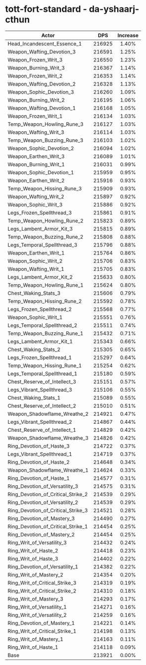# tott-fort-standard - da-yshaarj-cthun
| Actor | DPS | Increase |
|---|:---:|:---:|
|Head_Incandescent_Essence_1|216925|1.40%|
|Weapon_Wafting_Devotion_3|216591|1.25%|
|Weapon_Frozen_Writ_3|216550|1.23%|
|Weapon_Burning_Writ_3|216367|1.14%|
|Weapon_Frozen_Writ_2|216353|1.14%|
|Weapon_Wafting_Devotion_2|216328|1.13%|
|Weapon_Sophic_Devotion_3|216260|1.09%|
|Weapon_Burning_Writ_2|216195|1.06%|
|Weapon_Wafting_Devotion_1|216168|1.05%|
|Weapon_Frozen_Writ_1|216134|1.03%|
|Temp_Weapon_Howling_Rune_3|216127|1.03%|
|Weapon_Wafting_Writ_3|216114|1.03%|
|Temp_Weapon_Buzzing_Rune_3|216103|1.02%|
|Weapon_Sophic_Devotion_2|216094|1.02%|
|Weapon_Earthen_Writ_3|216089|1.01%|
|Weapon_Burning_Writ_1|216031|0.99%|
|Weapon_Sophic_Devotion_1|215959|0.95%|
|Weapon_Earthen_Writ_2|215916|0.93%|
|Temp_Weapon_Hissing_Rune_3|215909|0.93%|
|Weapon_Wafting_Writ_2|215897|0.92%|
|Weapon_Sophic_Writ_3|215886|0.92%|
|Legs_Frozen_Spellthread_3|215861|0.91%|
|Temp_Weapon_Howling_Rune_2|215823|0.89%|
|Legs_Lambent_Armor_Kit_3|215815|0.89%|
|Temp_Weapon_Buzzing_Rune_2|215808|0.88%|
|Legs_Temporal_Spellthread_3|215796|0.88%|
|Weapon_Earthen_Writ_1|215764|0.86%|
|Weapon_Sophic_Writ_2|215706|0.83%|
|Weapon_Wafting_Writ_1|215705|0.83%|
|Legs_Lambent_Armor_Kit_2|215633|0.80%|
|Temp_Weapon_Howling_Rune_1|215624|0.80%|
|Chest_Waking_Stats_3|215606|0.79%|
|Temp_Weapon_Hissing_Rune_2|215592|0.78%|
|Legs_Frozen_Spellthread_2|215568|0.77%|
|Weapon_Sophic_Writ_1|215551|0.76%|
|Legs_Temporal_Spellthread_2|215511|0.74%|
|Temp_Weapon_Buzzing_Rune_1|215432|0.71%|
|Legs_Lambent_Armor_Kit_1|215343|0.66%|
|Chest_Waking_Stats_2|215305|0.65%|
|Legs_Frozen_Spellthread_1|215297|0.64%|
|Temp_Weapon_Hissing_Rune_1|215254|0.62%|
|Legs_Temporal_Spellthread_1|215180|0.59%|
|Chest_Reserve_of_Intellect_3|215151|0.57%|
|Legs_Vibrant_Spellthread_3|215106|0.55%|
|Chest_Waking_Stats_1|215089|0.55%|
|Chest_Reserve_of_Intellect_2|215010|0.51%|
|Weapon_Shadowflame_Wreathe_2|214921|0.47%|
|Legs_Vibrant_Spellthread_2|214867|0.44%|
|Chest_Reserve_of_Intellect_1|214829|0.42%|
|Weapon_Shadowflame_Wreathe_3|214826|0.42%|
|Ring_Devotion_of_Haste_3|214722|0.37%|
|Legs_Vibrant_Spellthread_1|214719|0.37%|
|Ring_Devotion_of_Haste_2|214648|0.34%|
|Weapon_Shadowflame_Wreathe_1|214624|0.33%|
|Ring_Devotion_of_Haste_1|214577|0.31%|
|Ring_Devotion_of_Versatility_3|214575|0.31%|
|Ring_Devotion_of_Critical_Strike_2|214539|0.29%|
|Ring_Devotion_of_Versatility_2|214539|0.29%|
|Ring_Devotion_of_Critical_Strike_3|214521|0.28%|
|Ring_Devotion_of_Mastery_3|214490|0.27%|
|Ring_Devotion_of_Critical_Strike_1|214454|0.25%|
|Ring_Devotion_of_Mastery_2|214454|0.25%|
|Ring_Writ_of_Versatility_3|214432|0.24%|
|Ring_Writ_of_Haste_2|214418|0.23%|
|Ring_Writ_of_Haste_3|214402|0.22%|
|Ring_Devotion_of_Versatility_1|214382|0.22%|
|Ring_Writ_of_Mastery_2|214354|0.20%|
|Ring_Writ_of_Critical_Strike_3|214319|0.19%|
|Ring_Writ_of_Critical_Strike_2|214310|0.18%|
|Ring_Writ_of_Mastery_3|214293|0.17%|
|Ring_Writ_of_Versatility_1|214271|0.16%|
|Ring_Writ_of_Versatility_2|214259|0.16%|
|Ring_Devotion_of_Mastery_1|214221|0.14%|
|Ring_Writ_of_Critical_Strike_1|214198|0.13%|
|Ring_Writ_of_Mastery_1|214163|0.11%|
|Ring_Writ_of_Haste_1|214118|0.09%|
|Base|213921|0.00%|
